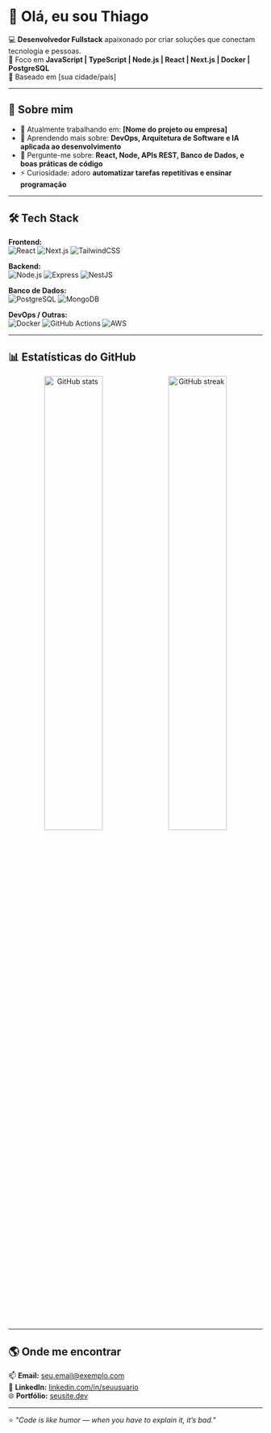 # 👋 Olá, eu sou Thiago

💻 **Desenvolvedor Fullstack** apaixonado por criar soluções que conectam tecnologia e pessoas.  
🚀 Foco em **JavaScript | TypeScript | Node.js | React | Next.js | Docker | PostgreSQL**  
📍 Baseado em [sua cidade/país]  

---

## 🧩 Sobre mim

- 🔭 Atualmente trabalhando em: **[Nome do projeto ou empresa]**  
- 🌱 Aprendendo mais sobre: **DevOps, Arquitetura de Software e IA aplicada ao desenvolvimento**  
- 💬 Pergunte-me sobre: **React, Node, APIs REST, Banco de Dados, e boas práticas de código**  
- ⚡ Curiosidade: adoro **automatizar tarefas repetitivas e ensinar programação**

---

## 🛠️ Tech Stack

**Frontend:**  
![React](https://img.shields.io/badge/-React-61DAFB?style=flat-square&logo=react&logoColor=000) 
![Next.js](https://img.shields.io/badge/-Next.js-000000?style=flat-square&logo=nextdotjs) 
![TailwindCSS](https://img.shields.io/badge/-TailwindCSS-38B2AC?style=flat-square&logo=tailwindcss)

**Backend:**  
![Node.js](https://img.shields.io/badge/-Node.js-339933?style=flat-square&logo=node.js&logoColor=fff) 
![Express](https://img.shields.io/badge/-Express-000000?style=flat-square&logo=express)
![NestJS](https://img.shields.io/badge/-NestJS-E0234E?style=flat-square&logo=nestjs&logoColor=fff)

**Banco de Dados:**  
![PostgreSQL](https://img.shields.io/badge/-PostgreSQL-336791?style=flat-square&logo=postgresql) 
![MongoDB](https://img.shields.io/badge/-MongoDB-47A248?style=flat-square&logo=mongodb)

**DevOps / Outras:**  
![Docker](https://img.shields.io/badge/-Docker-2496ED?style=flat-square&logo=docker&logoColor=fff) 
![GitHub Actions](https://img.shields.io/badge/-GitHub%20Actions-2088FF?style=flat-square&logo=github-actions&logoColor=fff)
![AWS](https://img.shields.io/badge/-AWS-232F3E?style=flat-square&logo=amazon-aws)

---

## 📊 Estatísticas do GitHub

<p align="center">
  <img src="https://github-readme-stats.vercel.app/api?username=thpimentel&show_icons=true&theme=tokyonight" alt="GitHub stats" width="48%" />
  <img src="https://github-readme-streak-stats.herokuapp.com/?user=thpimentel&theme=tokyonight" alt="GitHub streak" width="48%" />
</p>

---

## 🌎 Onde me encontrar

📫 **Email:** [seu.email@exemplo.com](mailto:seu.email@exemplo.com)  
💼 **LinkedIn:** [linkedin.com/in/seuusuario](https://linkedin.com/in/seuusuario)  
🌐 **Portfólio:** [seusite.dev](https://seusite.dev)  

---

⭐ *"Code is like humor — when you have to explain it, it’s bad."*  
